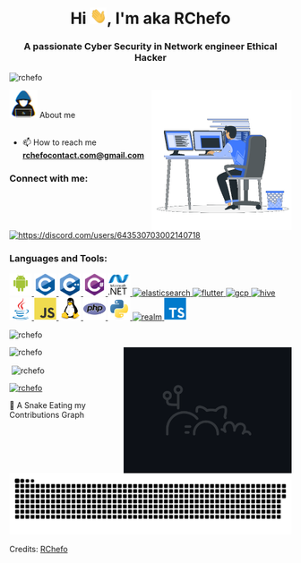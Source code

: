<h1 align="center">Hi <img src="https://github.com/RChefo/RChefo/blob/main/Hi.gif" width="30">, I'm aka RChefo</h1>
<h3 align="center">A passionate Cyber Security in Network engineer Ethical Hacker</h3>
<p align="left"> <img src="https://komarev.com/ghpvc/?username=rchefo&label=Profile%20views&color=0e75b6&style=flat" alt="rchefo" /> </p>
<picture><img src = "https://github.com/RChefo/RChefo/blob/main/about_me.gif?raw=true" width = 50px></picture> About me
<picture> <img align="right" src="https://github.com/RChefo/RChefo/blob/main/Right_Side.gif?raw=true" width = 250px></picture>
<br><br>

- 📫 How to reach me **rchefocontact.com@gmail.com**
<h3 align="left">Connect with me:</h3>
<p align="left">
<a href="https://discord.gg/https://discord.com/users/643530703002140718" target="blank"><img align="center" src="https://raw.githubusercontent.com/rahuldkjain/github-profile-readme-generator/master/src/images/icons/Social/discord.svg" alt="https://discord.com/users/643530703002140718" height="30" width="40" /></a>
</p>

<h3 align="left">Languages and Tools:</h3>
<p align="left"> <a href="https://developer.android.com" target="_blank" rel="noreferrer"> <img src="https://raw.githubusercontent.com/devicons/devicon/master/icons/android/android-original-wordmark.svg" alt="android" width="40" height="40"/> </a> <a href="https://www.cprogramming.com/" target="_blank" rel="noreferrer"> <img src="https://raw.githubusercontent.com/devicons/devicon/master/icons/c/c-original.svg" alt="c" width="40" height="40"/> </a> <a href="https://www.w3schools.com/cpp/" target="_blank" rel="noreferrer"> <img src="https://raw.githubusercontent.com/devicons/devicon/master/icons/cplusplus/cplusplus-original.svg" alt="cplusplus" width="40" height="40"/> </a> <a href="https://www.w3schools.com/cs/" target="_blank" rel="noreferrer"> <img src="https://raw.githubusercontent.com/devicons/devicon/master/icons/csharp/csharp-original.svg" alt="csharp" width="40" height="40"/> </a> <a href="https://dotnet.microsoft.com/" target="_blank" rel="noreferrer"> <img src="https://raw.githubusercontent.com/devicons/devicon/master/icons/dot-net/dot-net-original-wordmark.svg" alt="dotnet" width="40" height="40"/> </a> <a href="https://www.elastic.co" target="_blank" rel="noreferrer"> <img src="https://www.vectorlogo.zone/logos/elastic/elastic-icon.svg" alt="elasticsearch" width="40" height="40"/> </a> <a href="https://flutter.dev" target="_blank" rel="noreferrer"> <img src="https://www.vectorlogo.zone/logos/flutterio/flutterio-icon.svg" alt="flutter" width="40" height="40"/> </a> <a href="https://cloud.google.com" target="_blank" rel="noreferrer"> <img src="https://www.vectorlogo.zone/logos/google_cloud/google_cloud-icon.svg" alt="gcp" width="40" height="40"/> </a> <a href="https://hive.apache.org/" target="_blank" rel="noreferrer"> <img src="https://www.vectorlogo.zone/logos/apache_hive/apache_hive-icon.svg" alt="hive" width="40" height="40"/> </a> <a href="https://www.java.com" target="_blank" rel="noreferrer"> <img src="https://raw.githubusercontent.com/devicons/devicon/master/icons/java/java-original.svg" alt="java" width="40" height="40"/> </a> <a href="https://developer.mozilla.org/en-US/docs/Web/JavaScript" target="_blank" rel="noreferrer"> <img src="https://raw.githubusercontent.com/devicons/devicon/master/icons/javascript/javascript-original.svg" alt="javascript" width="40" height="40"/> </a> <a href="https://www.linux.org/" target="_blank" rel="noreferrer"> <img src="https://raw.githubusercontent.com/devicons/devicon/master/icons/linux/linux-original.svg" alt="linux" width="40" height="40"/> </a> <a href="https://www.php.net" target="_blank" rel="noreferrer"> <img src="https://raw.githubusercontent.com/devicons/devicon/master/icons/php/php-original.svg" alt="php" width="40" height="40"/> </a> <a href="https://www.python.org" target="_blank" rel="noreferrer"> <img src="https://raw.githubusercontent.com/devicons/devicon/master/icons/python/python-original.svg" alt="python" width="40" height="40"/> </a> <a href="https://realm.io/" target="_blank" rel="noreferrer"> <img src="https://raw.githubusercontent.com/bestofjs/bestofjs-webui/8665e8c267a0215f3159df28b33c365198101df5/public/logos/realm.svg" alt="realm" width="40" height="40"/> </a> <a href="https://www.typescriptlang.org/" target="_blank" rel="noreferrer"> <img src="https://raw.githubusercontent.com/devicons/devicon/master/icons/typescript/typescript-original.svg" alt="typescript" width="40" height="40"/> </a> </p> 
<p><img align="center" src="https://github-readme-streak-stats.herokuapp.com/?user=rchefo&" alt="rchefo" /></p>
<p><img align="left" src="https://github-readme-stats.vercel.app/api/top-langs?username=rchefo&show_icons=true&locale=en&layout=compact" alt="rchefo" /></p>
<img align="right" alt="Coding" width="300" src="https://github.com/RChefo/RChefo/blob/main/cat.gif" >
<br>
<p>&nbsp;<img align="center" src="https://github-readme-stats.vercel.app/api?username=rchefo&show_icons=true&locale=en" alt="rchefo" /></p>
<p align="left"> <a href="https://github.com/ryo-ma/github-profile-trophy"><img src="https://github-profile-trophy.vercel.app/?username=rchefo" alt="rchefo" /></a> </p>
🐍 A Snake Eating my Contributions Graph
<p align = "center">
	<img src = "https://github.com/RChefo/RChefo/blob/main/github-contribution-grid-snake.svg?" alt = "Snake Game"/>
</p>

Credits: [RChefo](https://github.com/RChefo)
